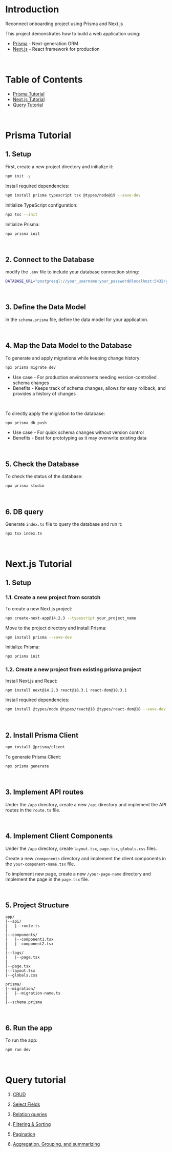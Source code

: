 # Introduction
Reconnect onboarding project using Prisma and Next.js  

This project demonstrates how to build a web application using:
- [Prisma](https://www.prisma.io/) - Next-generation ORM
- [Next.js](https://nextjs.org/) - React framework for production

<br/>

# Table of Contents

- [Prisma Tutorial](#prisma-tutorial)
- [Next.js Tutorial](#nextjs-tutorial)
- [Query Tutorial](#query-tutorial)

<br/>

# Prisma Tutorial

## 1. Setup

First, create a new project directory and initialize it:
```bash
npm init -y
```

Install required dependencies:
```bash
npm install prisma typescript tsx @types/node@19 --save-dev
```

Initialize TypeScript configuration:
```bash
npx tsc --init
```

Initialize Prisma:
```bash
npx prisma init
```

<br/>

## 2. Connect to the Database
modify the `.env` file to include your database connection string:  
```bash
DATABASE_URL="postgresql://your_username:your_password@localhost:5432/your_database_name"
```

<br/>

## 3. Define the Data Model
In the `schema.prisma` file, define the data model for your application.

<br/>

## 4. Map the Data Model to the Database
To generate and apply migrations while keeping change history:  
```bash
npx prisma migrate dev
```
- Use case - For production environments needing version-controlled schema changes
- Benefits - Keeps track of schema changes, allows for easy rollback, and provides a history of changes

<br/>

To directly apply the migration to the database:  
```bash
npx prisma db push
```
- Use case - For quick schema changes without version control
- Benefits - Best for prototyping as it may overwrite existing data

<br/>

## 5. Check the Database
To check the status of the database:  
```bash
npx prisma studio
```

<br/>

## 6. DB query
Generate `index.ts` file to query the database and run it:  
```bash
npx tsx index.ts
```

<br/>

# Next.js Tutorial

## 1. Setup

### 1.1. Create a new project from scratch
To create a new Next.js project:  
```bash
npx create-next-app@14.2.3 --typescript your_project_name
```

Move to the project directory and install Prisma:  
```bash
npm install prisma --save-dev
```

Initialize Prisma:  
```bash
npx prisma init
```


### 1.2. Create a new project from existing prisma project

Install Next.js and React:  
```bash
npm install next@14.2.3 react@18.3.1 react-dom@18.3.1
```

Install required dependencies:  
```bash
npm install @types/node @types/react@18 @types/react-dom@18 --save-dev
```

<br/>

## 2. Install Prisma Client
```bash
npm install @prisma/client
```
To generate Prisma Client:  
```bash
npx prisma generate
```

<br/>

## 3. Implement API routes
Under the `/app` directory, create a new `/api` directory and implement the API routes in the `route.ts` file.  

<br/>

## 4. Implement Client Components
Under the `/app` directory, create `layout.tsx`, `page.tsx`, `globals.css` files.  

Create a new `/components` directory and implement the client components in the `your-component-name.tsx` file.  

To implement new page, create a new `/your-page-name` directory and implement the page in the `page.tsx` file.  

<br/>

## 5. Project Structure
```
app/
|--api/
|   |--route.ts
|
|--components/
|   |--component1.tsx
|   |--component2.tsx
|
|--logs/
|   |--page.tsx
|
|--page.tsx
|--layout.tsx
|--globals.css

prisma/
|--migration/
|   |--migration-name.ts
|
|--schema.prisma
``` 

<br/>

## 6. Run the app
To run the app:  
```bash
npm run dev
```

<br/>

# Query tutorial

1. [CRUD](https://www.prisma.io/docs/orm/prisma-client/queries/crud)

2. [Select Fields](https://www.prisma.io/docs/orm/prisma-client/queries/select-fields)

3. [Relation queries](https://www.prisma.io/docs/orm/prisma-client/queries/relation-queries)

4. [Filtering & Sorting](https://www.prisma.io/docs/orm/prisma-client/queries/filtering-and-sorting)

5. [Pagination](https://www.prisma.io/docs/orm/prisma-client/queries/pagination)

6. [Aggregation, Grouping, and summarizing](https://www.prisma.io/docs/orm/prisma-client/queries/aggregation-grouping-summarizing)